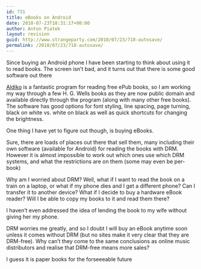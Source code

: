 ```yaml
---
id: 731
title: eBooks on Android
date: 2010-07-23T18:31:17+00:00
author: Anton Piatek
layout: revision
guid: http://www.strangeparty.com/2010/07/23/718-autosave/
permalink: /2010/07/23/718-autosave/
---
```

Since buying an Android phone I have been starting to think about using it to read books. The screen isn&#8217;t bad, and it turns out that there is some good software out there

[Aldiko](http://www.aldiko.com/) is a fantastic program for reading free ePub books, so I am working my way through a few H. G. Wells books as they are now public domain and available directly through the program (along with many other free books). The software has good options for font styling, line spacing, page turning, black on white vs. white on black as well as quick shortcuts for changing the brightness.

One thing I have yet to figure out though, is buying eBooks.

Sure, there are loads of places out there that sell them, many including their own software (available for Android) for reading the books with DRM. However it is almost impossible to work out which ones use which DRM systems, and what the restrictions are on them (some may even be per-book)

Why am I worried about DRM? Well, what if I want to read the book on a train on a laptop, or what if my phone dies and I get a different phone? Can I transfer it to another device? What if I decide to buy a hardware eBook reader? Will I be able to copy my books to it and read them there?

I haven&#8217;t even addressed the idea of lending the book to my wife without giving her my phone.

DRM worries me greatly, and so I doubt I will buy an eBook anytime soon unless it comes without DRM (but no sites make it very clear that they are DRM-free). Why can&#8217;t they come to the same conclusions as online music distributors and realise that DRM-free means more sales?

I guess it is paper books for the forseeeable future
